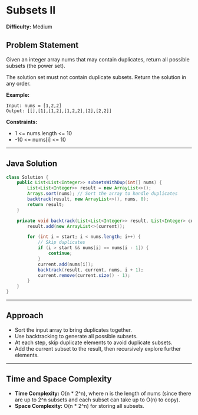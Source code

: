 # Subsets II

**Difficulty:** Medium

## Problem Statement
Given an integer array nums that may contain duplicates, return all possible subsets (the power set).

The solution set must not contain duplicate subsets. Return the solution in any order.

**Example:**
```
Input: nums = [1,2,2]
Output: [[],[1],[1,2],[1,2,2],[2],[2,2]]
```

**Constraints:**
- 1 <= nums.length <= 10
- -10 <= nums[i] <= 10

---

## Java Solution
```java
class Solution {
	public List<List<Integer>> subsetsWithDup(int[] nums) {
		List<List<Integer>> result = new ArrayList<>();
		Arrays.sort(nums); // Sort the array to handle duplicates
		backtrack(result, new ArrayList<>(), nums, 0);
		return result;
	}

	private void backtrack(List<List<Integer>> result, List<Integer> current, int[] nums, int start) {
		result.add(new ArrayList<>(current));

		for (int i = start; i < nums.length; i++) {
			// Skip duplicates
			if (i > start && nums[i] == nums[i - 1]) {
				continue;
			}
			current.add(nums[i]);
			backtrack(result, current, nums, i + 1);
			current.remove(current.size() - 1);
		}
	}
}
```

---

## Approach
- Sort the input array to bring duplicates together.
- Use backtracking to generate all possible subsets.
- At each step, skip duplicate elements to avoid duplicate subsets.
- Add the current subset to the result, then recursively explore further elements.

---

## Time and Space Complexity
- **Time Complexity:** O(n * 2^n), where n is the length of nums (since there are up to 2^n subsets and each subset can take up to O(n) to copy).
- **Space Complexity:** O(n * 2^n) for storing all subsets.
